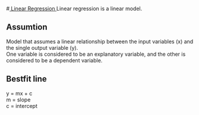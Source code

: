 #<u> Linear Regression </u>
Linear regression is a linear model.
## Assumtion
Model that assumes a linear relationship between the input variables (x) and the single output variable (y). <br />
One variable is considered to be an explanatory variable, and the other is considered to be a dependent variable.
## Bestfit line
y = mx + c <br>
m = slope <br>
c = intercept
